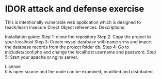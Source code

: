 # IDOR attack and defense exercise

This is intentionally vulnerable web application which is designed to teach/learn Insecure Direct Object references.
Descriptions:  

Installation guide:
Step 1: clone the repository
Step 2: Copy the project to your localhost
Step 3: Create mysql database with name srms and import the database records from the project folder db.
Step 4: Go to inlcludes/conf.php and change the localhost username and password.
Step 5: Start your apache or nginx server.

License  
It is open source and the code can be examined, modified and distributed.
